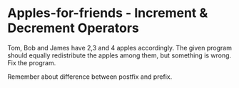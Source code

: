 # Apples-for-friends - Increment & Decrement Operators
Tom, Bob and James have 2,3 and 4 apples accordingly.
The given program should equally redistribute the apples among them, but something is wrong. Fix the program.

Remember about difference between postfix and prefix.
